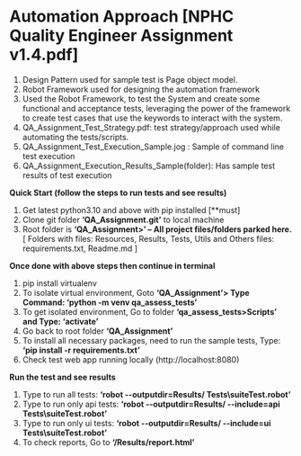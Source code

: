 # Automation Approach [NPHC Quality Engineer Assignment v1.4.pdf]
1.	Design Pattern used for sample test is Page object model.
2.	Robot Framework used for designing the automation framework
3.  Used the Robot Framework, to test the System and create some functional and acceptance tests, leveraging the power of
    the framework to create test cases that use the keywords to interact with the system.
4.  QA_Assignment_Test_Strategy.pdf: test strategy/approach used while automating the tests/scripts.
5.  QA_Assignment_Test_Execution_Sample.jog : Sample of command line test execution
6.  QA_Assignment_Execution_Results_Sample(folder): Has sample test results of test execution

**Quick Start (follow the steps to run tests and see results)**
1.	Get latest python3.10 and above with pip installed [**must]
2.	Clone git folder **‘QA_Assignment.git’** to local machine
3.	Root folder is **‘QA_Assignment>’ – All project files/folders parked here.**
    [ Folders with files: Resources, Results, Tests, Utils and 
    Others files: requirements.txt, Readme.md ]

**Once done with above steps then continue in terminal**
1.	pip install virtualenv
2.	To isolate virtual environment, Goto **‘QA_Assignment’> Type Command: ‘python -m venv qa_assess_tests’**
3.	To get isolated environment, Go to folder **‘qa_assess_tests>Scripts’ and Type: ‘activate’**
4.	Go back to root folder **‘QA_Assignment’**
5.	To install all necessary packages, need to run the sample tests, Type: **‘pip install -r requirements.txt’**
6.	Check test web app running locally (http://localhost:8080)

**Run the test and see results**
1.	Type to run all tests: **‘robot --outputdir=Results/ Tests\suiteTest.robot’**
2.	Type to run only api tests: **‘robot --outputdir=Results/ --include=api Tests\suiteTest.robot’**
3.	Type to run only ui tests: **‘robot --outputdir=Results/ --include=ui Tests\suiteTest.robot’**
4.	To check reports, Go to **‘/Results/report.html’**
